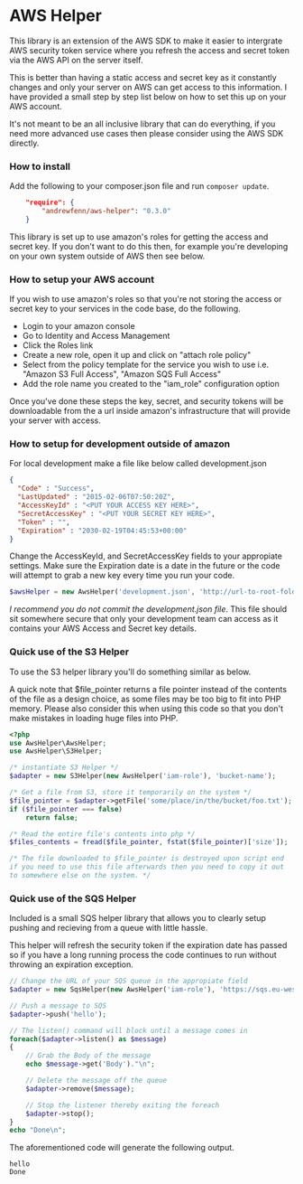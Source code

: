 # AWS Helper

This library is an extension of the AWS SDK to make it easier to intergrate
AWS security token service where you refresh the access and secret token via
the AWS API on the server itself.

This is better than having a static access and secret key as it constantly
changes and only your server on AWS can get access to this information. I
have provided a small step by step list below on how to set this up on
your AWS account.

It's not meant to be an all inclusive library that can do everything,
if you need more advanced use cases then please consider using the AWS
SDK directly.

### How to install

Add the following to your composer.json file and run ```composer update```.

```json
    "require": {
        "andrewfenn/aws-helper": "0.3.0"
    }
```

This library is set up to use amazon's roles for getting the access and
secret key. If you don't want to do this then, for example you're developing
on your own system outside of AWS then see below.

### How to setup your AWS account

If you wish to use amazon's roles so that you're not storing the access
or secret key to your services in the code base, do the following.

* Login to your amazon console
* Go to Identity and Access Management
* Click the Roles link
* Create a new role, open it up and click on "attach role policy"
* Select from the policy template for the service you wish to use
i.e. "Amazon S3 Full Access", "Amazon SQS Full Access"
* Add the role name you created to the "iam_role" configuration option

Once you've done these steps the key, secret, and security tokens will be
downloadable from the a url inside amazon's infrastructure that will provide
your server with access.

### How to setup for development outside of amazon

For local development make a file like below called development.json

```json
{
  "Code" : "Success",
  "LastUpdated" : "2015-02-06T07:50:20Z",
  "AccessKeyId" : "<PUT YOUR ACCESS KEY HERE>",
  "SecretAccessKey" : "<PUT YOUR SECRET KEY HERE>",
  "Token" : "",
  "Expiration" : "2030-02-19T04:45:53+00:00"
}

```

Change the AccessKeyId, and SecretAccessKey fields to your appropiate
settings. Make sure the Expiration date is a date in the future or the code
will attempt to grab a new key every time you run your code.

```php
$awsHelper = new AwsHelper('development.json', 'http://url-to-root-folder-with-file/');
```

*I recommend you do not commit the development.json file*. This file should sit
somewhere secure that only your development team can access as it contains your
AWS Access and Secret key details.

### Quick use of the S3 Helper

To use the S3 helper library you'll do something similar as below.

A quick note that $file_pointer returns a file pointer instead of the contents
of the file as a design choice, as some files may be too big to fit into PHP
memory. Please also consider this when using this code so that you don't make
mistakes in loading huge files into PHP.

```php
<?php
use AwsHelper\AwsHelper;
use AwsHelper\S3Helper;

/* instantiate S3 Helper */
$adapter = new S3Helper(new AwsHelper('iam-role'), 'bucket-name');

/* Get a file from S3, store it temporarily on the system */
$file_pointer = $adapter->getFile('some/place/in/the/bucket/foo.txt');
if ($file_pointer === false)
    return false;

/* Read the entire file's contents into php */
$files_contents = fread($file_pointer, fstat($file_pointer)['size']);

/* The file downloaded to $file_pointer is destroyed upon script end
if you need to use this file afterwards then you need to copy it out
to somewhere else on the system. */
```

### Quick use of the SQS Helper

Included is a small SQS helper library that allows you to clearly setup
pushing and recieving from a queue with little hassle.

This helper will refresh the security token if the expiration date has
passed so if you have a long running process the code continues to run
without throwing an expiration exception.

```php
// Change the URL of your SQS queue in the appropiate field
$adapter = new SqsHelper(new AwsHelper('iam-role'), 'https://sqs.eu-west-1.amazonaws.com/****/queue-name-here');

// Push a message to SQS
$adapter->push('hello');

// The listen() command will block until a message comes in
foreach($adapter->listen() as $message)
{
    // Grab the Body of the message
    echo $message->get('Body')."\n";

    // Delete the message off the queue
    $adapter->remove($message);

    // Stop the listener thereby exiting the foreach
    $adapter->stop();
}
echo "Done\n";
```

The aforementioned code will generate the following output.

```shell
hello
Done
```
